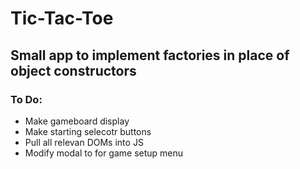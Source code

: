 # Tic-Tac-Toe
## Small app to implement factories in place of object constructors

### To Do:
* Make gameboard display
* Make starting selecotr buttons
* Pull all relevan DOMs into JS
* Modify modal to for game setup menu 
